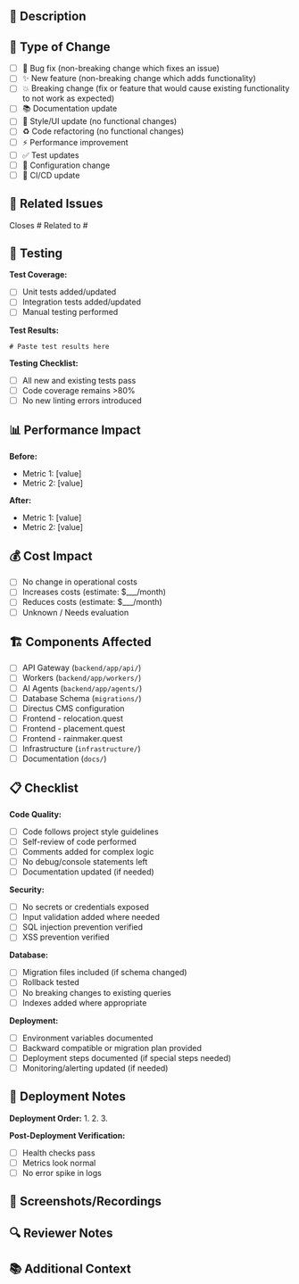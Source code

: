 ## 📝 Description

<!-- Provide a detailed description of your changes -->

## 🎯 Type of Change

- [ ] 🐛 Bug fix (non-breaking change which fixes an issue)
- [ ] ✨ New feature (non-breaking change which adds functionality)
- [ ] 💥 Breaking change (fix or feature that would cause existing functionality to not work as expected)
- [ ] 📚 Documentation update
- [ ] 🎨 Style/UI update (no functional changes)
- [ ] ♻️ Code refactoring (no functional changes)
- [ ] ⚡ Performance improvement
- [ ] ✅ Test updates
- [ ] 🔧 Configuration change
- [ ] 🚀 CI/CD update

## 🔗 Related Issues

<!-- Link to related issues -->
Closes #
Related to #

## 🧪 Testing

**Test Coverage:**
- [ ] Unit tests added/updated
- [ ] Integration tests added/updated
- [ ] Manual testing performed

**Test Results:**
```
# Paste test results here
```

**Testing Checklist:**
- [ ] All new and existing tests pass
- [ ] Code coverage remains >80%
- [ ] No new linting errors introduced

## 📊 Performance Impact

**Before:**
- Metric 1: [value]
- Metric 2: [value]

**After:**
- Metric 1: [value]
- Metric 2: [value]

## 💰 Cost Impact

- [ ] No change in operational costs
- [ ] Increases costs (estimate: $___/month)
- [ ] Reduces costs (estimate: $___/month)
- [ ] Unknown / Needs evaluation

## 🏗️ Components Affected

- [ ] API Gateway (`backend/app/api/`)
- [ ] Workers (`backend/app/workers/`)
- [ ] AI Agents (`backend/app/agents/`)
- [ ] Database Schema (`migrations/`)
- [ ] Directus CMS configuration
- [ ] Frontend - relocation.quest
- [ ] Frontend - placement.quest
- [ ] Frontend - rainmaker.quest
- [ ] Infrastructure (`infrastructure/`)
- [ ] Documentation (`docs/`)

## 📋 Checklist

**Code Quality:**
- [ ] Code follows project style guidelines
- [ ] Self-review of code performed
- [ ] Comments added for complex logic
- [ ] No debug/console statements left
- [ ] Documentation updated (if needed)

**Security:**
- [ ] No secrets or credentials exposed
- [ ] Input validation added where needed
- [ ] SQL injection prevention verified
- [ ] XSS prevention verified

**Database:**
- [ ] Migration files included (if schema changed)
- [ ] Rollback tested
- [ ] No breaking changes to existing queries
- [ ] Indexes added where appropriate

**Deployment:**
- [ ] Environment variables documented
- [ ] Backward compatible or migration plan provided
- [ ] Deployment steps documented (if special steps needed)
- [ ] Monitoring/alerting updated (if needed)

## 🚀 Deployment Notes

<!-- Special instructions for deploying this change -->

**Deployment Order:**
1. 
2. 
3. 

**Post-Deployment Verification:**
- [ ] Health checks pass
- [ ] Metrics look normal
- [ ] No error spike in logs

## 📸 Screenshots/Recordings

<!-- If applicable, add screenshots or recordings -->

## 🔍 Reviewer Notes

<!-- Anything specific you want reviewers to focus on -->

## 📚 Additional Context

<!-- Add any other context about the PR here -->
